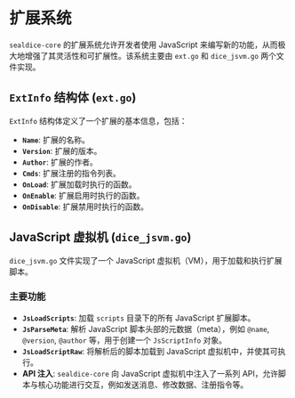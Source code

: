 # 扩展系统

`sealdice-core` 的扩展系统允许开发者使用 JavaScript 来编写新的功能，从而极大地增强了其灵活性和可扩展性。该系统主要由 `ext.go` 和 `dice_jsvm.go` 两个文件实现。

## `ExtInfo` 结构体 (`ext.go`)

`ExtInfo` 结构体定义了一个扩展的基本信息，包括：

- **`Name`**: 扩展的名称。
- **`Version`**: 扩展的版本。
- **`Author`**: 扩展的作者。
- **`Cmds`**: 扩展注册的指令列表。
- **`OnLoad`**: 扩展加载时执行的函数。
- **`OnEnable`**: 扩展启用时执行的函数。
- **`OnDisable`**: 扩展禁用时执行的函数。

## JavaScript 虚拟机 (`dice_jsvm.go`)

`dice_jsvm.go` 文件实现了一个 JavaScript 虚拟机（VM），用于加载和执行扩展脚本。

### 主要功能

- **`JsLoadScripts`**: 加载 `scripts` 目录下的所有 JavaScript 扩展脚本。
- **`JsParseMeta`**: 解析 JavaScript 脚本头部的元数据（meta），例如 `@name`, `@version`, `@author` 等，用于创建一个 `JsScriptInfo` 对象。
- **`JsLoadScriptRaw`**: 将解析后的脚本加载到 JavaScript 虚拟机中，并使其可执行。
- **API 注入**: `sealdice-core` 向 JavaScript 虚拟机中注入了一系列 API，允许脚本与核心功能进行交互，例如发送消息、修改数据、注册指令等。